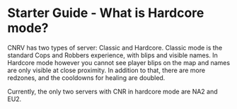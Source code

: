 # Starter Guide - What is Hardcore mode?

CNRV has two types of server: Classic and Hardcore. Classic mode is the standard Cops and Robbers experience, with blips and visible names. In Hardcore mode however you cannot see player blips on the map and names are only visible at close proximity. In addition to that, there are more redzones, and the cooldowns for healing are doubled.

Currently, the only two servers with CNR in hardcore mode are NA2 and EU2.